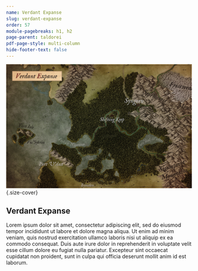 ```yaml
---
name: Verdant Expanse
slug: verdant-expanse
order: 57
module-pagebreaks: h1, h2
page-parent: taldorei
pdf-page-style: multi-column
hide-footer-text: false
---
```

![Verdant Expanse](assets/img/MrFarland-Exandria_800-2_region-verdant_expanse.jpg){.size-cover}
## Verdant Expanse
Lorem ipsum dolor sit amet, consectetur adipiscing elit, sed do eiusmod tempor incididunt ut labore et dolore magna aliqua. Ut enim ad minim veniam, quis nostrud exercitation ullamco laboris nisi ut aliquip ex ea commodo consequat. Duis aute irure dolor in reprehenderit in voluptate velit esse cillum dolore eu fugiat nulla pariatur. Excepteur sint occaecat cupidatat non proident, sunt in culpa qui officia deserunt mollit anim id est laborum.